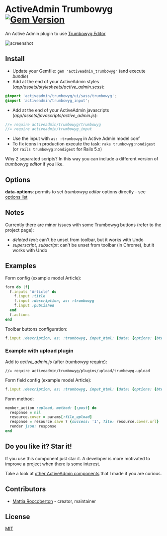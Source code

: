 # ActiveAdmin Trumbowyg [![Gem Version](https://badge.fury.io/rb/activeadmin_trumbowyg.svg)](https://badge.fury.io/rb/activeadmin_trumbowyg)

An Active Admin plugin to use [Trumbowyg Editor](https://alex-d.github.io/Trumbowyg/)

![screenshot](screenshot.jpg)

## Install

- Update your Gemfile: `gem 'activeadmin_trumbowyg'` (and execute *bundle*)
- Add at the end of your ActiveAdmin styles (_app/assets/stylesheets/active_admin.scss_):
```css
@import 'activeadmin/trumbowyg/ui/sass/trumbowyg';
@import 'activeadmin/trumbowyg_input';
```
- Add at the end of your ActiveAdmin javascripts (_app/assets/javascripts/active_admin.js_):
```js
//= require activeadmin/trumbowyg/trumbowyg
//= require activeadmin/trumbowyg_input
```
- Use the input with `as: :trumbowyg` in Active Admin model conf
- To fix icons in production execute the task: `rake trumbowyg:nondigest` (or `rails trumbowyg:nondigest` for Rails 5.x)

Why 2 separated scripts? In this way you can include a different version of *trumbowyg editor* if you like.

## Options

**data-options**: permits to set *trumbowyg editor* options directly - see [options list](https://alex-d.github.io/Trumbowyg/documentation/)

## Notes

Currently there are minor issues with some Trumbowyg buttons (refer to the project page):
- *deleted text*: can't be unset from toolbar, but it works with Undo
- *superscript*, *subscript*: can't be unset from toolbar (in Chrome), but it works with Undo

## Examples

Form config (example model Article):

```ruby
form do |f|
  f.inputs 'Article' do
    f.input :title
    f.input :description, as: :trumbowyg
    f.input :published
  end
  f.actions
end
```

Toolbar buttons configuration:

```ruby
f.input :description, as: :trumbowyg, input_html: {data: {options: {btns: [['bold', 'italic'], ['superscript', 'subscript'], ['link'], ['justifyLeft', 'justifyCenter', 'justifyRight', 'justifyFull'], ['unorderedList', 'orderedList'], ['horizontalRule'], ['removeformat']]}}}
```

### Example with upload plugin

Add to *active_admin.js* (after *trumbowyg* require):

`//= require activeadmin/trumbowyg/plugins/upload/trumbowyg.upload`

Form field config (example model Article):

```ruby
f.input :description, as: :trumbowyg, input_html: {data: {options: {btns: [['bold', 'italic'], ['link'], ['upload']], plugins: {upload: {serverPath: upload_admin_article_path( resource.id ), fileFieldName: 'file_upload'}}}}}
```

Form method:

```ruby
member_action :upload, method: [:post] do
  response = nil
  resource.cover = params[:file_upload]
  response = resource.save ? {success: '1', file: resource.cover.url} : {success: '0'}
  render json: response
end
```

## Do you like it? Star it!

If you use this component just star it. A developer is more motivated to improve a project when there is some interest.

Take a look at [other ActiveAdmin components](https://github.com/blocknotes?utf8=✓&tab=repositories&q=activeadmin&type=source) that I made if you are curious.

## Contributors

- [Mattia Roccoberton](http://blocknot.es) - creator, maintainer

## License

[MIT](LICENSE.txt)
